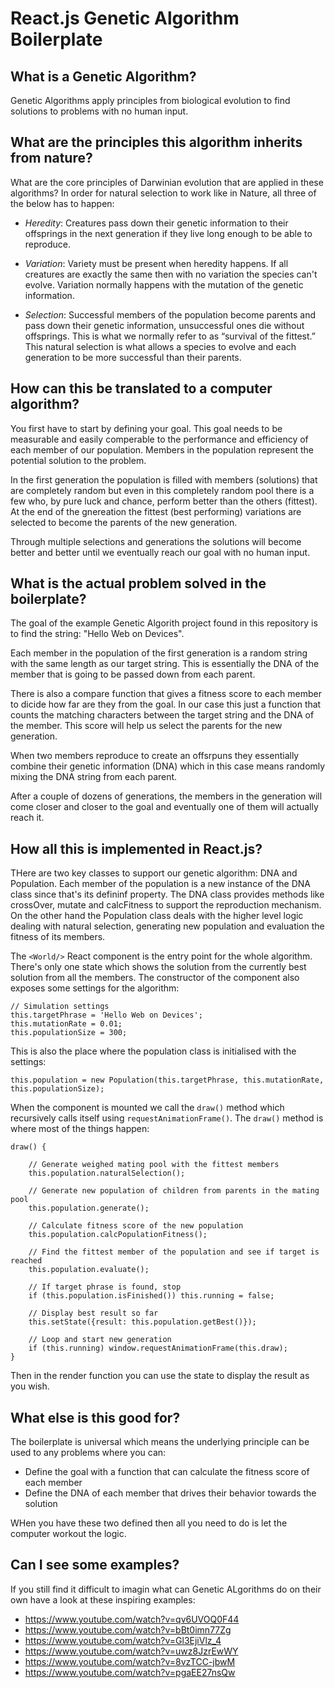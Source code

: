 # React.js Genetic Algorithm Boilerplate

## What is a Genetic Algorithm?

Genetic Algorithms apply principles from biological evolution to find solutions to problems with no human input.

## What are the principles this algorithm inherits from nature?
What are the core principles of Darwinian evolution that are applied in these algorithms? In order for natural selection to work like in Nature, all three of the below has to happen:

 - *Heredity*: Creatures pass down their genetic information to their offsprings in the next generation if they live long enough to be able to reproduce. 
 
 - *Variation*: Variety must be present when heredity happens. If all creatures are exactly the same then with no variation the species can't evolve. Variation normally happens with the mutation of the genetic information.

 - *Selection*: Successful members of the population become parents and pass down their genetic information, unsuccessful ones die without offsprings. This is what we normally refer to as “survival of the fittest.” This natural selection is what allows a species to evolve and each generation to be more successful than their parents.
 
## How can this be translated to a computer algorithm?

You first have to start by defining your goal. This goal needs to be measurable and easily comperable to the performance and efficiency of each member of our population. Members in the population represent the potential solution to the problem.

In the first generation the population is filled with members (solutions) that are completely random but even in this completely random pool there is a few who, by pure luck and chance, perform better than the others (fittest). At the end of the gnereation the fittest (best performing) variations are selected to become the parents of the new generation.

Through multiple selections and generations the solutions will become better and better until we eventually reach our goal with no human input.

## What is the actual problem solved in the boilerplate?

The goal of the example Genetic Algorith project found in this repository is to find the string: "Hello Web on Devices".

Each member in the population of the first generation is a random string with the same length as our target string. This is essentially the DNA of the member that is going to be passed down from each parent.

There is also a compare function that gives a fitness score to each member to dicide how far are they from the goal. In our case this just a function that counts the matching characters between the target string and the DNA of the member. This score will help us select the parents for the new generation.

When two members reproduce to create an offsrpuns they essentially combine their genetic information (DNA) which in this case means randomly mixing the DNA string from each parent.

After a couple of dozens of generations, the members in the generation will come closer and closer to the goal and eventually one of them will actually reach it.

## How all this is implemented in React.js?

THere are two key classes to support our genetic algorithm: DNA and Population. Each member of the population is a new instance of the DNA class since that's its defininf property. The DNA class provides methods like crossOver, mutate and calcFitness to support the reproduction mechanism. On the other hand the Population class deals with the higher level logic dealing with natural selection, generating new population and evaluation the fitness of its members.

The `<World/>` React component is the entry point for the whole algorithm. There's only one state which shows the solution from the currently best solution from all the members. The constructor of the component also exposes some settings for the algorithm:
```
// Simulation settings
this.targetPhrase = 'Hello Web on Devices';
this.mutationRate = 0.01;
this.populationSize = 300;
```

This is also the place where the population class is initialised with the settings:
```
this.population = new Population(this.targetPhrase, this.mutationRate, this.populationSize);
```

When the component is mounted we call the `draw()` method which recursively calls itself using `requestAnimationFrame()`. The `draw()` method is where most of the things happen:
```
draw() {

    // Generate weighed mating pool with the fittest members
    this.population.naturalSelection();

    // Generate new population of children from parents in the mating pool
    this.population.generate();

    // Calculate fitness score of the new population
    this.population.calcPopulationFitness();

    // Find the fittest member of the population and see if target is reached
    this.population.evaluate();

    // If target phrase is found, stop
    if (this.population.isFinished()) this.running = false;

    // Display best result so far
    this.setState({result: this.population.getBest()});

    // Loop and start new generation
    if (this.running) window.requestAnimationFrame(this.draw);
}
```

Then in the render function you can use the state to display the result as you wish.

## What else is this good for?

The boilerplate is universal which means the underlying principle can be used to any problems where you can:
 - Define the goal with a function that can calculate the fitness score of each member
 - Define the DNA of each member that drives their behavior towards the solution
 
WHen you have these two defined then all you need to do is let the computer workout the logic.

## Can I see some examples?
If you still find it difficult to imagin what can Genetic ALgorithms do on their own have a look at these inspiring examples:
 - https://www.youtube.com/watch?v=qv6UVOQ0F44
 - https://www.youtube.com/watch?v=bBt0imn77Zg
 - https://www.youtube.com/watch?v=Gl3EjiVlz_4
 - https://www.youtube.com/watch?v=uwz8JzrEwWY
 - https://www.youtube.com/watch?v=8vzTCC-jbwM
 - https://www.youtube.com/watch?v=pgaEE27nsQw

## 
